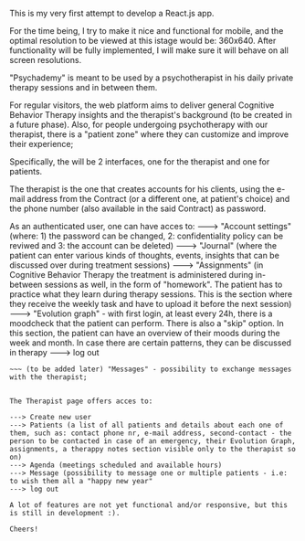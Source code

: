 This is my very first attempt to develop a React.js app.

For the time being, I try to make it nice and functional for mobile, and the optimal resolution to be viewed at this istage would be: 360x640. After functionality will be fully implemented, I will make sure it will behave on all screen resolutions.

"Psychademy" is meant to be used by a psychotherapist in his daily private therapy sessions and in between them.

For regular visitors, the web platform aims to deliver general Cognitive Behavior Therapy insights and the therapist's background (to be created in a future phase). Also, for  people undergoing psychotherapy with our therapist, there is a "patient zone" where they can customize and improve their experience;

Specifically, the will be 2 interfaces, one for the therapist and one for patients.

The therapist is the one that creates accounts for his clients, using the e-mail address from the Contract (or a different one, at patient's choice) and the phone number (also available in the said Contract) as password.

As an authenticated user, one can have acces to: 
---> "Account settings" (where: 1) the password can be changed, 2: confidentiality policy can be reviwed and 3: the account can be deleted) 
---> "Journal" (where the patient can enter various kinds of thoughts, events, insights that can be discussed over during treatment sessions)
---> "Assignments" (in Cognitive Behavior Therapy the treatment is administered during in-between sessions as well, in the form of "homework". The patient has to practice what they learn during therapy sessions. This is the section where they receive the weekly task and have to upload it before the next session)
---> "Evolution graph" - with first login, at least every 24h, there is a moodcheck that the patient can perform. There is also a "skip" option. In this section, the patient can have an overview of their moods during the week and month. In case there are certain patterns, they can be discussed in therapy
---> log out
~~~ (to be added later) "My appointments" - possibility to schedule next meeting and have a look at the next scheduled one;
~~~ (to be added later) "Messages" - possibility to exchange messages with the therapist;


The Therapist page offers acces to:

---> Create new user
---> Patients (a list of all patients and details about each one of them, such as: contact phone nr, e-mail address, second-contact - the person to be contacted in case of an emergency, their Evolution Graph, assignments, a therappy notes section visible only to the therapist so on)
---> Agenda (meetings scheduled and available hours)
---> Message (possibility to message one or multiple patients - i.e: to wish them all a "happy new year"
---> log out

A lot of features are not yet functional and/or responsive, but this is still in development :).

Cheers!

